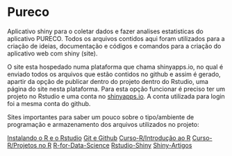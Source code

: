 # Pureco

Aplicativo shiny para o coletar dados e fazer analises estatisticas do aplicativo PURECO. Todos os arquivos contidos aqui foram utilizados para a criação de ideias, documentação e códigos e comandos para a criação do aplicativo web com shiny (site).

O site esta hospedado numa plataforma que chama shinyapps.io, no qual é enviado todos os arquivos que estão contidos no github e assim é gerado, apartir da opção de publicar dentro do projeto dentro do Rstudio, uma página do site nesta plataforma. Para esta opção funcionar é preciso ter um projeto no Rstudio e uma conta no [shinyapps.io](https://www.shinyapps.io/). A conta utilizada para login foi a mesma conta do github. 

Sites importantes para saber um pouco sobre o tipo/ambiente de programação e armazenamento dos arquivos utilizados no projeto:

[Instalando o R e o Rstudio](https://techvidvan.com/tutorials/install-r/?utm_campaign=News&utm_medium=Community&utm_source=DataCamp.com)
[Git e Github](https://tableless.com.br/tudo-que-voce-queria-saber-sobre-git-e-github-mas-tinha-vergonha-de-perguntar/)
[Curso-R/Introdução ao R](https://livro.curso-r.com/2-rstudio.html)
[Curso-R/Projetos no R](https://curso-r.github.io/zen-do-r/rproj-dir.html)
[R-for-Data-Science](https://r4ds.had.co.nz/)
[Rstudio-Shiny](https://shiny.rstudio.com/)
[Shiny-Artigos](https://shiny.rstudio.com/articles/)

